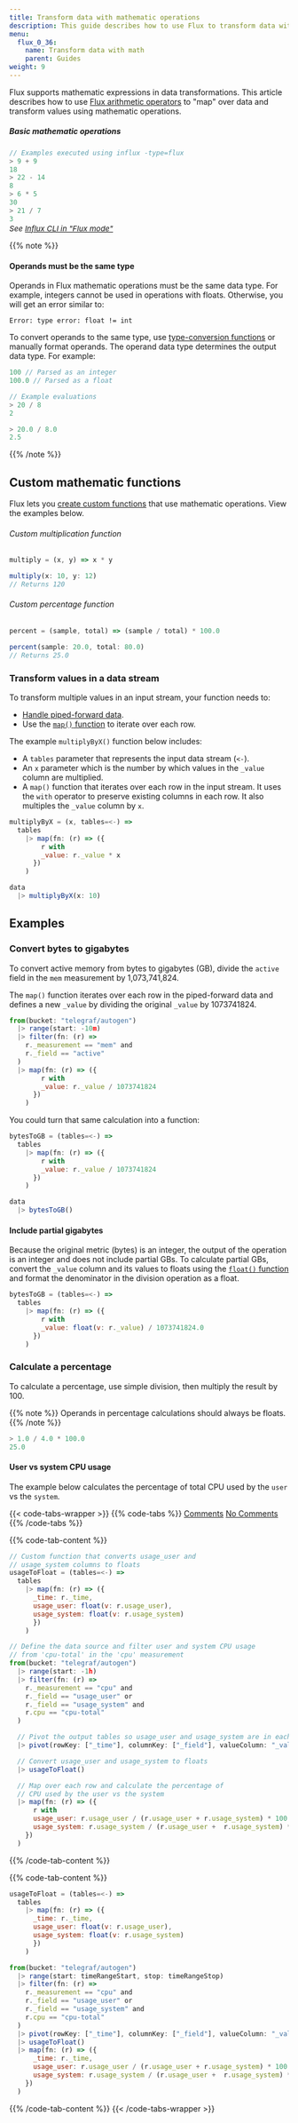 ```yaml
---
title: Transform data with mathematic operations
description: This guide describes how to use Flux to transform data with mathematic operations.
menu:
  flux_0_36:
    name: Transform data with math
    parent: Guides
weight: 9
---
```


Flux supports mathematic expressions in data transformations.
This article describes how to use [Flux arithmetic operators](/flux/v0.36/language/operators/#arithmetic-operators)
to "map" over data and transform values using mathematic operations.

##### Basic mathematic operations
```js
// Examples executed using influx -type=flux
> 9 + 9
18
> 22 - 14
8
> 6 * 5
30
> 21 / 7
3
```

<p style="font-size:.85rem;font-style:italic;margin-top:-.8rem;">See <a href="/flux/v0.36/guides/executing-queries/#influx-cli-in-flux-mode">Influx CLI in "Flux mode"</a></p>

{{% note %}}
#### Operands must be the same type
Operands in Flux mathematic operations must be the same data type.
For example, integers cannot be used in operations with floats.
Otherwise, you will get an error similar to:

```
Error: type error: float != int
```

To convert operands to the same type, use [type-conversion functions](/flux/v0.36/functions/built-in/transformations/type-conversions/)
or manually format operands.
The operand data type determines the output data type.
For example:

```js
100 // Parsed as an integer
100.0 // Parsed as a float

// Example evaluations
> 20 / 8
2

> 20.0 / 8.0
2.5
```
{{% /note %}}

## Custom mathematic functions
Flux lets you [create custom functions](/flux/v0.36/functions/custom-functions) that use mathematic operations.
View the examples below.

###### Custom multiplication function
```js
multiply = (x, y) => x * y

multiply(x: 10, y: 12)
// Returns 120
```

###### Custom percentage function
```js
percent = (sample, total) => (sample / total) * 100.0

percent(sample: 20.0, total: 80.0)
// Returns 25.0
```

### Transform values in a data stream
To transform multiple values in an input stream, your function needs to:

- [Handle piped-forward data](/flux/v0.36/functions/custom-functions/#functions-that-manipulate-pipe-forwarded-data).
- Use the [`map()` function](/flux/v0.36/functions/built-in/transformations/map) to iterate over each row.

The example `multiplyByX()` function below includes:

- A `tables` parameter that represents the input data stream (`<-`).
- An `x` parameter which is the number by which values in the `_value` column are multiplied.
- A `map()` function that iterates over each row in the input stream.
  It uses the `with` operator to preserve existing columns in each row.
  It also multiples the `_value` column by `x`.

```js
multiplyByX = (x, tables=<-) =>
  tables
    |> map(fn: (r) => ({
        r with
        _value: r._value * x
      })
    )

data
  |> multiplyByX(x: 10)
```

## Examples

### Convert bytes to gigabytes
To convert active memory from bytes to gigabytes (GB), divide the `active` field
in the `mem` measurement by 1,073,741,824.

The `map()` function iterates over each row in the piped-forward data and defines
a new `_value` by dividing the original `_value` by 1073741824.

```js
from(bucket: "telegraf/autogen")
  |> range(start: -10m)
  |> filter(fn: (r) =>
    r._measurement == "mem" and
    r._field == "active"
  )
  |> map(fn: (r) => ({
        r with
        _value: r._value / 1073741824
      })
    )
```

You could turn that same calculation into a function:

```js
bytesToGB = (tables=<-) =>
  tables
    |> map(fn: (r) => ({
        r with
        _value: r._value / 1073741824
      })
    )

data
  |> bytesToGB()
```

#### Include partial gigabytes
Because the original metric (bytes) is an integer, the output of the operation is an integer and does not include partial GBs.
To calculate partial GBs, convert the `_value` column and its values to floats using the
[`float()` function](/flux/v0.36/functions/built-in/transformations/type-conversions/float)
and format the denominator in the division operation as a float.

```js
bytesToGB = (tables=<-) =>
  tables
    |> map(fn: (r) => ({
        r with
        _value: float(v: r._value) / 1073741824.0
      })
    )
```

### Calculate a percentage
To calculate a percentage, use simple division, then multiply the result by 100.

{{% note %}}
Operands in percentage calculations should always be floats.
{{% /note %}}

```js
> 1.0 / 4.0 * 100.0
25.0
```

#### User vs system CPU usage
The example below calculates the percentage of total CPU used by the `user` vs the `system`.

{{< code-tabs-wrapper >}}
{{% code-tabs %}}
[Comments](#)
[No Comments](#)
{{% /code-tabs %}}

{{% code-tab-content %}}
```js
// Custom function that converts usage_user and
// usage_system columns to floats
usageToFloat = (tables=<-) =>
  tables
    |> map(fn: (r) => ({
      _time: r._time,
      usage_user: float(v: r.usage_user),
      usage_system: float(v: r.usage_system)
      })
    )

// Define the data source and filter user and system CPU usage
// from 'cpu-total' in the 'cpu' measurement
from(bucket: "telegraf/autogen")
  |> range(start: -1h)
  |> filter(fn: (r) =>
    r._measurement == "cpu" and
    r._field == "usage_user" or
    r._field == "usage_system" and
    r.cpu == "cpu-total"
  )

  // Pivot the output tables so usage_user and usage_system are in each row
  |> pivot(rowKey: ["_time"], columnKey: ["_field"], valueColumn: "_value")

  // Convert usage_user and usage_system to floats
  |> usageToFloat()

  // Map over each row and calculate the percentage of
  // CPU used by the user vs the system
  |> map(fn: (r) => ({
      r with
      usage_user: r.usage_user / (r.usage_user + r.usage_system) * 100.0,
      usage_system: r.usage_system / (r.usage_user +  r.usage_system) * 100.0
    })
  )
```
{{% /code-tab-content %}}

{{% code-tab-content %}}
```js
usageToFloat = (tables=<-) =>
  tables
    |> map(fn: (r) => ({
      _time: r._time,
      usage_user: float(v: r.usage_user),
      usage_system: float(v: r.usage_system)
      })
    )

from(bucket: "telegraf/autogen")
  |> range(start: timeRangeStart, stop: timeRangeStop)
  |> filter(fn: (r) =>
    r._measurement == "cpu" and
    r._field == "usage_user" or
    r._field == "usage_system" and
    r.cpu == "cpu-total"
  )
  |> pivot(rowKey: ["_time"], columnKey: ["_field"], valueColumn: "_value")
  |> usageToFloat()
  |> map(fn: (r) => ({
      _time: r._time,
      usage_user: r.usage_user / (r.usage_user + r.usage_system) * 100.0,
      usage_system: r.usage_system / (r.usage_user +  r.usage_system) * 100.0
    })
  )
```
{{% /code-tab-content %}}
{{< /code-tabs-wrapper >}}
